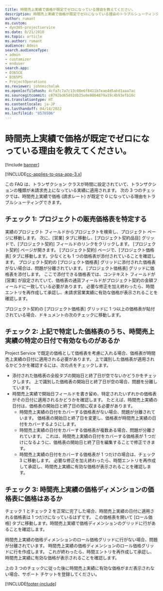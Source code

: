 ```yaml
---
title: 時間売上実績で価格が既定でゼロになっている理由を教えてください。
description: 時間売上実績で価格が既定でゼロになっている理由のトラブルシューティング。
author: rumant
ms.custom:
- dyn365-projectservice
ms.date: 8/21/2018
ms.topic: article
ms.author: rumant
audience: Admin
search.audienceType:
- admin
- customizer
- enduser
search.app:
- D365CE
- D365PS
- ProjectOperations
ms.reviewer: johnmichalak
ms.openlocfilehash: 4cfa7c7a7c13c00e6f8411b7eae4d5abd1aaa7ac
ms.sourcegitcommit: c0792bd65d92db25e0e8864879a19c4b93efb10c
ms.translationtype: HT
ms.contentlocale: ja-JP
ms.lasthandoff: 04/14/2022
ms.locfileid: "8576506"
---
```

# <a name="why-is-price-defaulting-to-zero-on-time-sales-actuals"></a>時間売上実績で価格が既定でゼロになっている理由を教えてください。

[!include [banner](../includes/psa-now-project-operations.md)]

[!INCLUDE[cc-applies-to-psa-app-3.x](../includes/cc-applies-to-psa-app-3x.md)]

この FAQ は、トランザクション クラスが時間に設定されていて、トランザクションの種類が未請求売上になっている実績に適用されます。 次の 3 つのチェックでは、時間売上実績で価格 (請求レート) が既定で 0 になっている理由をトラブルシューティングできます。

## <a name="check-1-identify-the-sales-price-list-for-the-project"></a>チェック 1: プロジェクトの販売価格表を特定する

実績のプロジェクト フィールドからプロジェクトを検索し、プロジェクト ページに移動します。 次に、[営業] タブに移動し、[プロジェクト契約品目] グリッドで、[プロジェクト契約] フィールドのリンクをクリックします。 [プロジェクト契約] ページが開きます。 [プロジェクト契約] ページで、[プロジェクト価格表] タブに移動します。少なくとも 1 つの価格表が添付されていることを確認します。 プロジェクト契約の [プロジェクト価格表] グリッドに添付された価格表がない場合は、問題が分離されています。 [プロジェクト価格表] グリッドに価格表を添付します。 ここで添付できる価格表では、コンテキスト フィールドが [営業] が設定されていて、価格表の通貨フィールドがプロジェクト契約の金額フィールドに一致している必要があります。 必要な修正を加え終わったら、時間エントリを再作成して承認し、未請求営業実績に有効な価格が表示されることを確認します。 

プロジェクト契約の [プロジェクト価格表] グリッドに 1 つ以上の価格表が貼付されている場合、ドキュメントの次のチェックに移動します。

## <a name="check-2-are-any-of-the-price-lists-identified-above-valid-for-the-specific-date-of-the-time-sales-actual"></a>チェック 2: 上記で特定した価格表のうち、時間売上実績の特定の日付で有効なものがあるか

Project Service で既定の価格として価格表を考慮に入れる場合、価格表が時間売上実績の日付に適用される必要があります。 上で識別した価格表が適用されるかどうかを確認するには、次の点をチェックします。
- 添付された価格表の全般タブの開始日と終了日が空でないかどうかをチェックします。 上で識別した価格表の開始日と終了日が空の場合、問題を分離しています。 
- 時間売上実績で開始日フィールドを書き留め、特定されたいずれかの価格表がその日付に適用されるかどうかを確認します。 たとえば、時間売上実績の日付は、価格表の開始日と終了日の間に収まる必要があります。 
    - 時間売上実績の日付をカバーする価格表がない場合、問題が分離されています。 価格表の開始日と終了日を変更し、価格表が時間売上実績の日付をカバーするようにします。 
    - 時間売上実績の日付をカバーする価格表が複数ある場合、問題が分離されています。 これは、時間売上実績の日付をカバーする価格表が 1 つだけになるように、価格表の開始日と終了日を編集することで修正できます。 
    - 時間売上実績の日付をカバーする価格表が 1 つだけの場合は、チェック 3 に移動します。
必要な修正を加え終わったら、時間エントリを再作成して承認し、時間売上実績に有効な価格が表示されることを確認します。

## <a name="check-3-is-there-a-price-in-the-price-list-for-the-pricing-dimensions-on-the-time-sales-actual"></a>チェック 3: 時間売上実績の価格ディメンションの価格表に価格はあるか

チェック 1 とチェック 2 を正常に完了した場合、時間売上実績の日付に適用される価格表は 1 つだけになっているはずです。 この価格表を開いて [ロール価格] タブに移動します。時間売上実績で価格ディメンションのグリッドに行があることを確認します。

時間売上実績の価格ディメンションのロール価格グリッドに行がない場合、問題が分離されています。 時間売上実績の価格ディメンションのロール価格グリッドに行を作成します。 これが終わったら、時間エントリを再作成して承認し、時間売上実績に有効な価格が表示されることを確認します。

上の 3 つのチェックに従った後に時間売上実績に有効な価格がまだ表示されない場合、サポート チケットを登録してください。 



[!INCLUDE[footer-include](../includes/footer-banner.md)]
